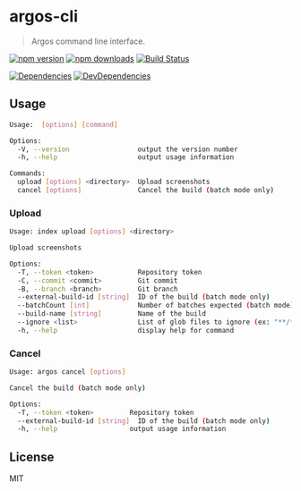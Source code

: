 # argos-cli

> Argos command line interface.

[![npm version](https://img.shields.io/npm/v/argos-cli.svg?style=flat-square)](https://www.npmjs.com/package/argos-cli)
[![npm downloads](https://img.shields.io/npm/dm/argos-cli.svg?style=flat-square)](https://www.npmjs.com/package/argos-cli)
[![Build Status](https://travis-ci.org/argos-ci/argos-cli.svg?branch=master)](https://travis-ci.org/argos-ci/argos-cli)

[![Dependencies](https://img.shields.io/david/argos-ci/argos-cli.svg?style=flat-square)](https://david-dm.org/argos-ci/argos-cli)
[![DevDependencies](https://img.shields.io/david/dev/argos-ci/argos-cli.svg?style=flat-square)](https://david-dm.org/argos-ci/argos-cli#info=devDependencies&view=list)

## Usage

```sh
Usage:  [options] [command]

Options:
  -V, --version                 output the version number
  -h, --help                    output usage information

Commands:
  upload [options] <directory>  Upload screenshots
  cancel [options]              Cancel the build (batch mode only)
```

### Upload

```sh
Usage: index upload [options] <directory>

Upload screenshots

Options:
  -T, --token <token>           Repository token
  -C, --commit <commit>         Git commit
  -B, --branch <branch>         Git branch
  --external-build-id [string]  ID of the build (batch mode only)
  --batchCount [int]            Number of batches expected (batch mode)
  --build-name [string]         Name of the build
  --ignore <list>               List of glob files to ignore (ex: "**/*.png,**/diff.jpg")
  -h, --help                    display help for command
```

### Cancel

```sh
Usage: argos cancel [options]

Cancel the build (batch mode only)

Options:
  -T, --token <token>         Repository token
  --external-build-id [string]  ID of the build (batch mode only)
  -h, --help                  output usage information
```

## License

MIT
